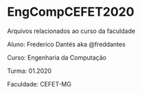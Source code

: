 # EngCompCEFET2020
Arquivos relacionados ao curso da faculdade

Aluno: Frederico Dantés aka @freddantes

Curso: Engenharia da Computação

Turma: 01.2020

Faculdade: CEFET-MG 
